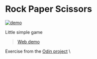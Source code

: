 # Rock Paper Scissors

[![demo](https://jeremie-r.github.io/rock-paper-scissors/demoimage.png)](https://jeremie-r.github.io/rock-paper-scissors/)

Little simple game

> [Web demo](https://jeremie-r.github.io/rock-paper-scissors/)


Exercise from the [Odin project](https://www.theodinproject.com/lessons/foundations-rock-paper-scissors) \
